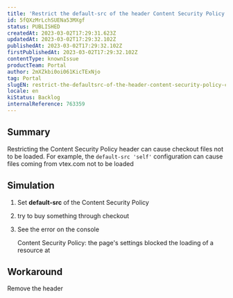 ```yaml
---
title: 'Restrict the default-src of the header Content Security Policy could break the Checkout'
id: 5fQXzMrLchSUENa53MXgf
status: PUBLISHED
createdAt: 2023-03-02T17:29:31.623Z
updatedAt: 2023-03-02T17:29:32.102Z
publishedAt: 2023-03-02T17:29:32.102Z
firstPublishedAt: 2023-03-02T17:29:32.102Z
contentType: knownIssue
productTeam: Portal
author: 2mXZkbi0oi061KicTExNjo
tag: Portal
slugEN: restrict-the-defaultsrc-of-the-header-content-security-policy-could-break-the-checkout
locale: en
kiStatus: Backlog
internalReference: 763359
---
```


## Summary


Restricting the Content Security Policy header can cause checkout files not to be loaded. For example, the `default-src 'self'` configuration can cause files coming from vtex.com not to be loaded


##

## Simulation



1. Set **default-src** of the Content Security Policy
2. try to buy something through checkout
3. See the error on the console

    Content Security Policy: the page's settings blocked the loading of a resource at 



##

## Workaround


Remove the header




